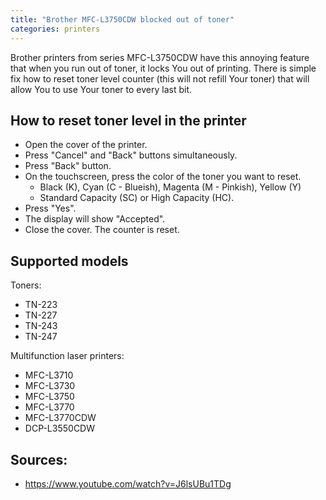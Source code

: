 ```yaml
---
title: "Brother MFC-L3750CDW blocked out of toner"
categories: printers
---
```


Brother printers from series MFC-L3750CDW have this annoying feature that when you run out of toner, it locks You out of printing. There is simple fix how to reset toner level counter (this will not refill Your toner) that will allow You to use Your toner to every last bit.


## How to reset toner level in the printer

 * Open the cover of the printer.
 * Press "Cancel" and "Back" buttons simultaneously.
 * Press "Back" button.
 * On the touchscreen, press the color of the toner you want to reset. 
   * Black (K), Cyan (C - Blueish), Magenta (M - Pinkish), Yellow (Y)
   * Standard Capacity (SC) or High Capacity (HC).
 * Press "Yes".
 * The display will show  "Accepted".
 * Close the cover. The counter is reset.

## Supported models

Toners: 
 * TN-223 
 * TN-227 
 * TN-243 
 * TN-247

Multifunction laser printers:
 * MFC-L3710
 * MFC-L3730
 * MFC-L3750
 * MFC-L3770
 * MFC-L3770CDW
 * DCP-L3550CDW

## Sources:
 * https://www.youtube.com/watch?v=J6lsUBu1TDg